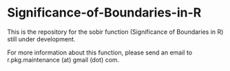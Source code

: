 # Significance-of-Boundaries-in-R
This is the repository for the sobir function (Significance of Boundaries in R) still under development. 

For more information about this function, please send an email to r.pkg.maintenance (at) gmail (dot) com.
